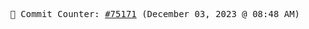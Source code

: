 <p align="center">
    <samp>
        📮 Commit Counter: <a href="https://github.com/Javascript-void0/Javascript-void0/commits/main">#75171</a> (December 03, 2023 @ 08:48 AM)
    </samp>
</p>